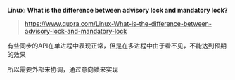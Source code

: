 **Linux: What is the difference between advisory lock and mandatory lock?**

> https://www.quora.com/Linux-What-is-the-difference-between-advisory-lock-and-mandatory-lock



有些同步的API在单进程中表现正常，但是在多进程中由于看不见，不能达到预期的效果

所以需要外部来协调，通过意向锁来实现